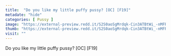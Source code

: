 ```yaml
---
title:  "Do you like my little puffy pussy? [OC] [F19]"
metadate: "hide"
categories: [ Pussy ]
image: "https://external-preview.redd.it/S2S0aoSgMrdqk-Cin3ATBtWi_-nMFRTcNQBe5DNH9Qw.jpg?auto=webp&s=ba9f955b63bf89278aef3777e647a5d5fe387c27"
thumb: "https://external-preview.redd.it/S2S0aoSgMrdqk-Cin3ATBtWi_-nMFRTcNQBe5DNH9Qw.jpg?width=1080&crop=smart&auto=webp&s=cb78615f7ee244853c33dbcfb2a19fcf00e5cceb"
visit: ""
---
```

Do you like my little puffy pussy? [OC] [F19]
